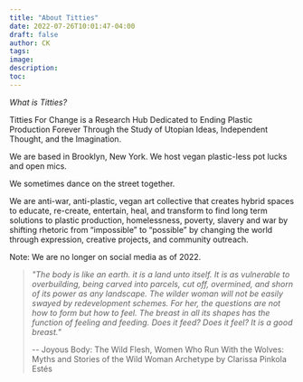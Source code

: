```yaml
---
title: "About Titties"
date: 2022-07-26T10:01:47-04:00
draft: false
author: CK
tags:
image:
description:
toc:
---
```

*What is Titties?*

Titties For Change is a Research Hub Dedicated to Ending Plastic Production Forever Through the Study of Utopian Ideas, Independent Thought, and the Imagination.

We are based in Brooklyn, New York. We host vegan plastic-less pot lucks and open mics.

We sometimes dance on the street together.

We are anti-war, anti-plastic, vegan art collective that creates hybrid spaces to educate, re-create, entertain, heal, and transform to find long term solutions to plastic production, homelessness, poverty, slavery and war by shifting rhetoric from “impossible” to “possible” by changing the world through expression, creative projects, and community outreach.

Note: We are no longer on social media as of 2022.


> *"The body is like an earth. it is a land unto itself. It is as vulnerable to overbuilding, being carved into parcels, cut off, overmined, and shorn of its power as any landscape. The wilder woman will not be easily swayed by redevelopment schemes. For her, the questions are not how to form but how to feel. The breast in all its shapes has the function of feeling and feeding. Does it feed? Does it feel? It is a good breast."*
>
> -- Joyous Body: The Wild Flesh, Women Who Run With the Wolves: Myths and Stories of the Wild Woman Archetype by Clarissa Pinkola Estés

